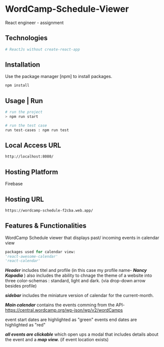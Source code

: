 # WordCamp-Schedule-Viewer
React engineer - assignment

## Technologies
```python
# ReactJs without create-react-app
```
## Installation
Use the package manager [npm] to install packages.

```bash
npm install
```

## Usage | Run
```python
# run the project
> npm run start

# run the test case
run test-cases : npm run test
```

## Local Access URL
```bash
http://localhost:8080/
```

## Hosting Platform
Firebase

## Hosting URL
```bash
https://wordcamp-schedule-f2cba.web.app/
```

## Features & Functionalities

WordCamp Schedule viewer that displays past/ incoming events in calendar view

```python
packages used for calendar view:
'react-awesome-calendar'
'react-calendar'
```

***Header*** includes titel and profile (in this case my profile name- ***Nancy Kapadia*** )
also includes the ability to chnage the theme of a website into three color-schemas : standard, light and dark. (via drop-down arrow besides profile) 

***sidebar*** includes the miniature version of calendar for the current-month.

***Main calendar*** contains the events comming from the API-https://central.wordcamp.org/wp-json/wp/v2/wordCamps 

event start dates are highlighted as "green"
events end dates are highlighted as "red"

***all events are clickable*** which open ups a modal that includes details about the event and a ***map view.*** (if event location exists)








